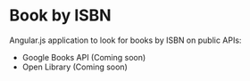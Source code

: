 # Book by ISBN

Angular.js application to look for books by ISBN on public APIs:

- Google Books API (Coming soon)
- Open Library (Coming soon)
